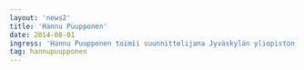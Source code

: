 ```yaml
---
layout: 'news2'
title: 'Hannu Puupponen'
date: 2014-08-01
ingress: 'Hannu Puupponen toimii suunnittelijana Jyväskylän yliopiston Esteetön yliopisto -hankkeessa ja ESOK-hankkeen koordinaattorina.'
tag: hannupuupponen
---
```

